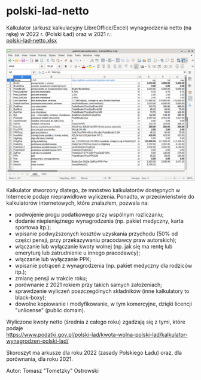 # polski-lad-netto
Kalkulator (arkusz kalkulacyjny LibreOffice/Excel) wynagrodzenia netto (na rękę) w 2022 r. (Polski Ład) oraz w 2021 r.: \
[polski-lad-netto.xlsx](https://github.com/tometzky/polski-lad-netto/blob/main/polski-lad-netto.xlsx?raw=true)

![Screenshot](polski-lad-netto.png?raw=true)

Kalkulator stworzony dlatego, że mnóstwo kalkulatorów dostępnych w Internecie podaje
nieprawidłowe wyliczenia. Ponadto, w przeciwieństwie do kalkulatorów internetowych, które znalazłem, pozwala na:
* podwojenie progu podatkowego przy wspólnym rozliczaniu;
* dodanie niepieniężnego wynagrodzenia (np. pakiet medyczny, karta sportowa itp.);
* wpisanie podwyższonych kosztów uzyskania przychodu (50% od części pensji, przy przekazywaniu pracodawcy praw autorskich);
* włączanie lub wyłączanie kwoty wolnej (np. jak się ma rentę lub emeryturę lub zatrudnienie u innego pracodawcy);
* włączanie lub wyłączanie PPK;
* wpisanie potrąceń z wynagrodzenia (np. pakiet medyczny dla rodziców itp.);
* zmianę pensji w trakcie roku;
* porównanie z 2021 rokiem przy takich samych założeniach;
* sprawdzenie wyliczeń poszczególnych składników (inne kalkulatory to black-boxy);
* dowolne kopiowanie i modyfikowanie, w tym komercyjne, dzięki licencji "unlicense" (public domain).

Wyliczone kwoty netto (średnia z całego roku) zgadzają się z tymi, które podaje \
https://www.podatki.gov.pl/polski-lad/kwota-wolna-polski-lad/kalkulator-wynagrodzen-polski-lad/

Skoroszyt ma arkusze dla roku 2022 (zasady Polskiego Ładu) oraz, dla porównania, dla roku 2021.

Autor:
Tomasz "Tometzky" Ostrowski
